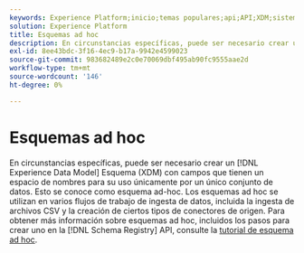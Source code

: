```yaml
---
keywords: Experience Platform;inicio;temas populares;api;API;XDM;sistema XDM;modelo de datos de experiencia;modelo de datos de experiencia;modelo de datos de experiencia;modelo de datos;modelo de datos;modelo de datos;registro de esquemas;registro de esquemas;ad hoc;ad hoc;ad hoc;ad hoc;ad hoc;ad hoc;ad hoc;
solution: Experience Platform
title: Esquemas ad hoc
description: En circunstancias específicas, puede ser necesario crear un esquema XDM con campos que tengan un espacio de nombres para su uso solamente por un único conjunto de datos. Esto se conoce como esquema ad-hoc.
exl-id: 8ee43bdc-3f16-4ec9-b17a-9942e4599023
source-git-commit: 983682489e2c0e70069dbf495ab90fc9555aae2d
workflow-type: tm+mt
source-wordcount: '146'
ht-degree: 0%

---
```


# Esquemas ad hoc

En circunstancias específicas, puede ser necesario crear un [!DNL Experience Data Model] Esquema (XDM) con campos que tienen un espacio de nombres para su uso únicamente por un único conjunto de datos. Esto se conoce como esquema ad-hoc. Los esquemas ad hoc se utilizan en varios flujos de trabajo de ingesta de datos, incluida la ingesta de archivos CSV y la creación de ciertos tipos de conectores de origen. Para obtener más información sobre esquemas ad hoc, incluidos los pasos para crear uno en la [!DNL Schema Registry] API, consulte la [tutorial de esquema ad hoc](../tutorials/ad-hoc.md).
